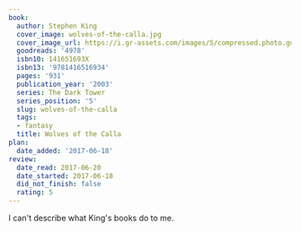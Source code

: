 ```yaml
---
book:
  author: Stephen King
  cover_image: wolves-of-the-calla.jpg
  cover_image_url: https://i.gr-assets.com/images/S/compressed.photo.goodreads.com/books/1419360231l/4978._SY160_.jpg
  goodreads: '4978'
  isbn10: 141651693X
  isbn13: '9781416516934'
  pages: '931'
  publication_year: '2003'
  series: The Dark Tower
  series_position: '5'
  slug: wolves-of-the-calla
  tags:
  - fantasy
  title: Wolves of the Calla
plan:
  date_added: '2017-06-18'
review:
  date_read: 2017-06-20
  date_started: 2017-06-18
  did_not_finish: false
  rating: 5
---
```


I can't describe what King's books do to me.
